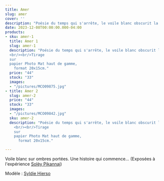 ```yaml
---
title: Amer
slug: amer
cover: ''
description: "Poésie du temps qui s'arrête, le voile blanc obscurit la vision tout en illuminant l'espace."
date: 2023-12-08T00:00:00.000-04:00
products:
- sku: amer-1
  title: Amer 1
  slug: amer-1
  description: "Poésie du temps qui s'arrête, le voile blanc obscurit la vision tout en illuminant l'espace.
  <br/><br/>Tirage 
  sur 
  papier Photo Mat haut de gamme,
    format 20x15cm."
  price: "44"
  stock: "33"
  images:
  - "/pictures/MCO09875.jpg"
- title: Amer 2
  slug: amer-2
  price: "44"
  stock: "33"
  images:
  - "/pictures/MCO09842.jpg"
  sku: amer-2
  description: "Poésie du temps qui s'arrête, le voile blanc obscurit la vision tout en illuminant l'espace.
    <br/><br/>Tirage 
    sur 
    papier Photo Mat haut de gamme,
      format 20x15cm."

---
```

Voile blanc sur ombres portées. Une histoire qui commence…
(Exposées à l'expérience [Solèy Pikannaj](https://instagram.com/soleypikannaj)) 

Modèle : [Syldie Hierso](https://www.instagram.com/dee.hierso/)
